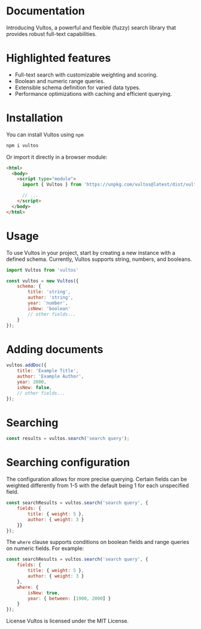# Documentation
Introducing Vultos, a powerful and flexible (fuzzy) search library that provides robust full-text capabilities.

# Highlighted features
<ul>
    <li>Full-text search with customizable weighting and scoring.</li>
    <li>Boolean and numeric range queries.</li>
    <li>Extensible schema definition for varied data types.</li>
    <li>Performance optimizations with caching and efficient querying.</li>
</ul>

# Installation
You can install Vultos using `npm`

```sh
npm i vultos
```
Or import it directly in a browser module:

```html
<html>
  <body>
    <script type="module">
      import { Vultos } from 'https://unpkg.com/vultos@latest/dist/vultos.js';

      // ...
    </script>
  </body>
</html>
```

# Usage
To use Vultos in your project, start by creating a new instance with a defined schema. 
Currently, Vultos supports string, numbers, and booleans.

```js
import Vultos from 'vultos'

const vultos = new Vultos({
    schema: {
        title: 'string',
        author: 'string',
        year: 'number',
        isNew: 'boolean'
        // other fields...
    }
});
```

# Adding documents

```js
vultos.addDoc({
    title: 'Example Title',
    author: 'Example Author',
    year: 2000,
    isNew: false,
    // other fields...
});
```

# Searching

```js
const results = vultos.search('search query');
```

# Searching configuration
The configuration allows for more precise querying. Certain fields can be weighted differently from 1-5 with the default being 1 for each unspecified field.

```js
const searchResults = vultos.search('search query', {
    fields: {
        title: { weight: 5 },
        author: { weight: 3 }
    }}
});
```

The `where` clause supports conditions on boolean fields and range queries on numeric fields. For example:

```js
const searchResults = vultos.search('search query', {
    fields: {
        title: { weight: 5 },
        author: { weight: 3 }
    },
    where: {
        isNew: true,
        year: { between: [1900, 2000] }
    }
});
```

License
Vultos is licensed under the MIT License.